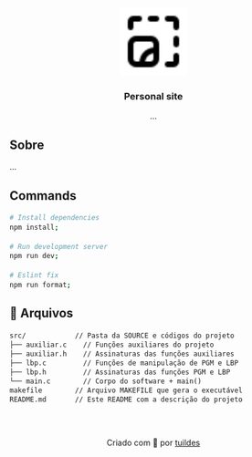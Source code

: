 <!-- HEADER -->
<p align="center">
  <img alt="Image in picture" src="https://raw.githubusercontent.com/tabler/tabler-icons/8d4f23166d708b42bacc5ce4bc73d72ba296057b/icons/outline/image-in-picture.svg" height="120">
  <h3 align="center">Personal site</h3>
  <p align="center">...</p>
</p>
<!-- HEADER -->

## Sobre

...

## Commands
```bash
# Install dependencies
npm install;

# Run development server
npm run dev;

# Eslint fix
npm run format;
```

## 🚀 Arquivos
    
    src/            // Pasta da SOURCE e códigos do projeto
    ├── auxiliar.c    // Funções auxiliares do projeto
    ├── auxiliar.h    // Assinaturas das funções auxiliares
    ├── lbp.c         // Funções de manipulação de PGM e LBP
    ├── lbp.h         // Assinaturas das funções PGM e LBP
    └── main.c        // Corpo do software + main()
    makefile        // Arquivo MAKEFILE que gera o executável
    README.md       // Este README com a descrição do projeto 

<!--
## Licença
Licenciado sob a licença XXX. Veja o arquivo `LICENSE` para mais detalhes.
-->

##

<br />

<p align="center">Criado com 💙 por <a href="https://github.com/tuildes">tuildes</a></p>

